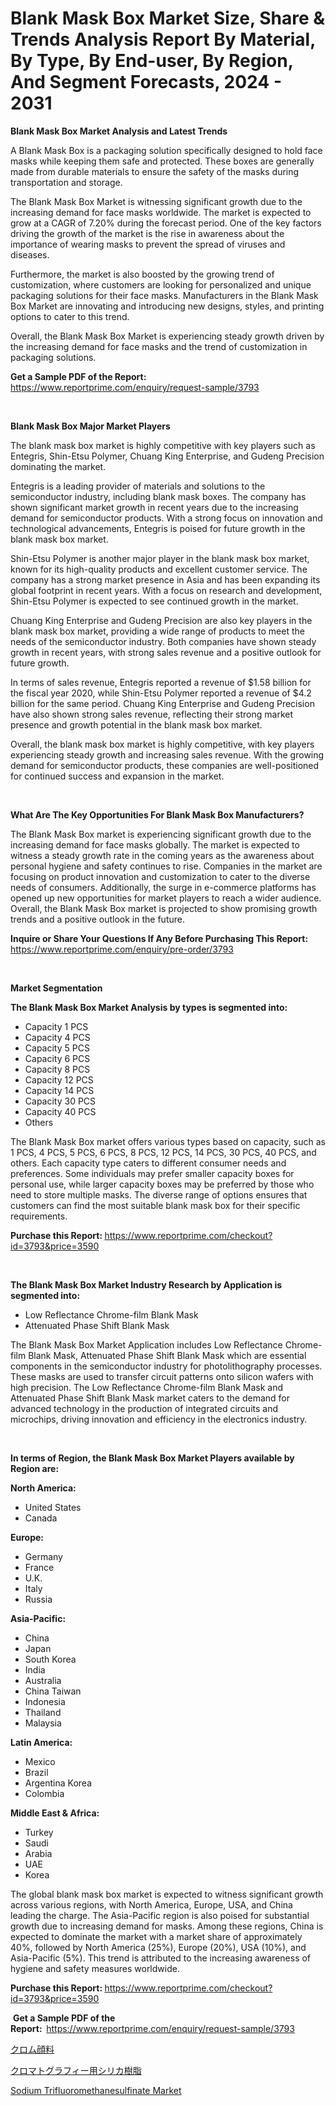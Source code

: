 <p><h1>Blank Mask Box Market Size, Share & Trends Analysis Report By Material, By Type, By End-user, By Region, And Segment Forecasts, 2024 - 2031</h1></p><p><strong>Blank Mask Box Market Analysis and Latest Trends</strong></p>
<p><p>A Blank Mask Box is a packaging solution specifically designed to hold face masks while keeping them safe and protected. These boxes are generally made from durable materials to ensure the safety of the masks during transportation and storage.</p><p>The Blank Mask Box Market is witnessing significant growth due to the increasing demand for face masks worldwide. The market is expected to grow at a CAGR of 7.20% during the forecast period. One of the key factors driving the growth of the market is the rise in awareness about the importance of wearing masks to prevent the spread of viruses and diseases.</p><p>Furthermore, the market is also boosted by the growing trend of customization, where customers are looking for personalized and unique packaging solutions for their face masks. Manufacturers in the Blank Mask Box Market are innovating and introducing new designs, styles, and printing options to cater to this trend.</p><p>Overall, the Blank Mask Box Market is experiencing steady growth driven by the increasing demand for face masks and the trend of customization in packaging solutions.</p></p>
<p><strong>Get a Sample PDF of the Report:&nbsp;</strong> <a href="https://www.reportprime.com/enquiry/request-sample/3793">https://www.reportprime.com/enquiry/request-sample/3793</a></p>
<p>&nbsp;</p>
<p><strong>Blank Mask Box Major Market Players</strong></p>
<p><p>The blank mask box market is highly competitive with key players such as Entegris, Shin-Etsu Polymer, Chuang King Enterprise, and Gudeng Precision dominating the market. </p><p>Entegris is a leading provider of materials and solutions to the semiconductor industry, including blank mask boxes. The company has shown significant market growth in recent years due to the increasing demand for semiconductor products. With a strong focus on innovation and technological advancements, Entegris is poised for future growth in the blank mask box market.</p><p>Shin-Etsu Polymer is another major player in the blank mask box market, known for its high-quality products and excellent customer service. The company has a strong market presence in Asia and has been expanding its global footprint in recent years. With a focus on research and development, Shin-Etsu Polymer is expected to see continued growth in the market.</p><p>Chuang King Enterprise and Gudeng Precision are also key players in the blank mask box market, providing a wide range of products to meet the needs of the semiconductor industry. Both companies have shown steady growth in recent years, with strong sales revenue and a positive outlook for future growth.</p><p>In terms of sales revenue, Entegris reported a revenue of $1.58 billion for the fiscal year 2020, while Shin-Etsu Polymer reported a revenue of $4.2 billion for the same period. Chuang King Enterprise and Gudeng Precision have also shown strong sales revenue, reflecting their strong market presence and growth potential in the blank mask box market. </p><p>Overall, the blank mask box market is highly competitive, with key players experiencing steady growth and increasing sales revenue. With the growing demand for semiconductor products, these companies are well-positioned for continued success and expansion in the market.</p></p>
<p>&nbsp;</p>
<p><strong>What Are The Key Opportunities For Blank Mask Box Manufacturers?</strong></p>
<p><p>The Blank Mask Box market is experiencing significant growth due to the increasing demand for face masks globally. The market is expected to witness a steady growth rate in the coming years as the awareness about personal hygiene and safety continues to rise. Companies in the market are focusing on product innovation and customization to cater to the diverse needs of consumers. Additionally, the surge in e-commerce platforms has opened up new opportunities for market players to reach a wider audience. Overall, the Blank Mask Box market is projected to show promising growth trends and a positive outlook in the future.</p></p>
<p><strong>Inquire or Share Your Questions If Any Before Purchasing This Report:</strong> <a href="https://www.reportprime.com/enquiry/pre-order/3793">https://www.reportprime.com/enquiry/pre-order/3793</a></p>
<p>&nbsp;</p>
<p><strong>Market Segmentation</strong></p>
<p><strong>The Blank Mask Box Market Analysis by types is segmented into:</strong></p>
<p><ul><li>Capacity 1 PCS</li><li>Capacity 4 PCS</li><li>Capacity 5 PCS</li><li>Capacity 6 PCS</li><li>Capacity 8 PCS</li><li>Capacity 12 PCS</li><li>Capacity 14 PCS</li><li>Capacity 30 PCS</li><li>Capacity 40 PCS</li><li>Others</li></ul></p>
<p><p>The Blank Mask Box market offers various types based on capacity, such as 1 PCS, 4 PCS, 5 PCS, 6 PCS, 8 PCS, 12 PCS, 14 PCS, 30 PCS, 40 PCS, and others. Each capacity type caters to different consumer needs and preferences. Some individuals may prefer smaller capacity boxes for personal use, while larger capacity boxes may be preferred by those who need to store multiple masks. The diverse range of options ensures that customers can find the most suitable blank mask box for their specific requirements.</p></p>
<p><strong>Purchase this Report:&nbsp;</strong><a href="https://www.reportprime.com/checkout?id=3793&price=3590">https://www.reportprime.com/checkout?id=3793&price=3590</a></p>
<p>&nbsp;</p>
<p><strong>The Blank Mask Box Market Industry Research by Application is segmented into:</strong></p>
<p><ul><li>Low Reflectance Chrome-film Blank Mask</li><li>Attenuated Phase Shift Blank Mask</li></ul></p>
<p><p>The Blank Mask Box Market Application includes Low Reflectance Chrome-film Blank Mask, Attenuated Phase Shift Blank Mask which are essential components in the semiconductor industry for photolithography processes. These masks are used to transfer circuit patterns onto silicon wafers with high precision. The Low Reflectance Chrome-film Blank Mask and Attenuated Phase Shift Blank Mask market caters to the demand for advanced technology in the production of integrated circuits and microchips, driving innovation and efficiency in the electronics industry.</p></p>
<p>&nbsp;</p>
<p><strong>In terms of Region, the Blank Mask Box Market Players available by Region are:</strong></p>
<p>
    <p> <strong> North America: </strong>
        <ul>
            <li>United States</li>
            <li>Canada</li>
        </ul>
        </p> 
    <p> <strong> Europe: </strong>
        <ul>
            <li>Germany</li>
            <li>France</li>
            <li>U.K.</li>
            <li>Italy</li>
            <li>Russia</li>
        </ul>
        </p> 
    <p> <strong> Asia-Pacific: </strong>
        <ul>
            <li>China</li>
            <li>Japan</li>
            <li>South Korea</li>
            <li>India</li>
            <li>Australia</li>
            <li>China Taiwan</li>
            <li>Indonesia</li>
            <li>Thailand</li>
            <li>Malaysia</li>
        </ul>
        </p> 
    <p> <strong> Latin America: </strong>
        <ul>
            <li>Mexico</li>
            <li>Brazil</li>
            <li>Argentina Korea</li>
            <li>Colombia</li>
        </ul>
        </p> 
    <p> <strong> Middle East & Africa: </strong>
        <ul>
            <li>Turkey</li>
            <li>Saudi</li>
            <li>Arabia</li>
            <li>UAE</li>
            <li>Korea</li>
        </ul>
    </p>
    </p>
<p><p>The global blank mask box market is expected to witness significant growth across various regions, with North America, Europe, USA, and China leading the charge. The Asia-Pacific region is also poised for substantial growth due to increasing demand for masks. Among these regions, China is expected to dominate the market with a market share of approximately 40%, followed by North America (25%), Europe (20%), USA (10%), and Asia-Pacific (5%). This trend is attributed to the increasing awareness of hygiene and safety measures worldwide.</p></p>
<p><strong>Purchase this Report: </strong><a href="https://www.reportprime.com/checkout?id=3793&price=3590">https://www.reportprime.com/checkout?id=3793&price=3590</a></p>
<p>&nbsp;<strong>Get a Sample PDF of the Report:&nbsp;&nbsp;</strong><a href="https://www.reportprime.com/enquiry/request-sample/3793">https://www.reportprime.com/enquiry/request-sample/3793</a></p>
<p><strong></strong></p>
<p><p><a href="https://github.com/EstaSprer20231/Market-Research-Report-List-1/blob/main/891009014681.md">クロム顔料</a></p><p><a href="https://github.com/vlcostes/Market-Research-Report-List-1/blob/main/696853814680.md">クロマトグラフィー用シリカ樹脂</a></p><p><a href="https://extreme-scabiosa-c81.notion.site/Sodium-Trifluoromethanesulfinate-Market-Size-Furnishes-Valuable-Information-Encompassing-Market-Shar-df1075cc9dca40039dd795193e35077e">Sodium Trifluoromethanesulfinate Market</a></p></p>